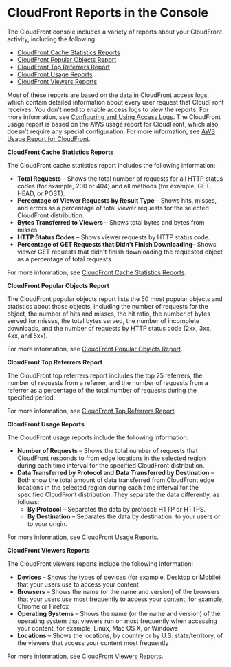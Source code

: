 # CloudFront Reports in the Console<a name="reports"></a>

The CloudFront console includes a variety of reports about your CloudFront activity, including the following: 
+ [CloudFront Cache Statistics Reports](#reports-overview-cache-statistics)
+ [CloudFront Popular Objects Report](#reports-overview-popular-objects)
+ [CloudFront Top Referrers Report](#reports-overview-top-referrers)
+ [CloudFront Usage Reports](#reports-overview-usage)
+ [CloudFront Viewers Reports](#reports-overview-viewers)

Most of these reports are based on the data in CloudFront access logs, which contain detailed information about every user request that CloudFront receives\. You don't need to enable access logs to view the reports\. For more information, see [Configuring and Using Access Logs](AccessLogs.md)\. The CloudFront usage report is based on the AWS usage report for CloudFront, which also doesn't require any special configuration\. For more information, see [AWS Usage Report for CloudFront](reports-billing.md#usage-report)\.

**CloudFront Cache Statistics Reports**

The CloudFront cache statistics report includes the following information:
+ **Total Requests** – Shows the total number of requests for all HTTP status codes \(for example, 200 or 404\) and all methods \(for example, GET, HEAD, or POST\)\.
+ **Percentage of Viewer Requests by Result Type** – Shows hits, misses, and errors as a percentage of total viewer requests for the selected CloudFront distribution\.
+ **Bytes Transferred to Viewers** – Shows total bytes and bytes from misses\.
+ **HTTP Status Codes** – Shows viewer requests by HTTP status code\.
+ **Percentage of GET Requests that Didn't Finish Downloading**– Shows viewer GET requests that didn't finish downloading the requested object as a percentage of total requests\.

For more information, see [CloudFront Cache Statistics Reports](cache-statistics.md)\.

**CloudFront Popular Objects Report**

The CloudFront popular objects report lists the 50 most popular objects and statistics about those objects, including the number of requests for the object, the number of hits and misses, the hit ratio, the number of bytes served for misses, the total bytes served, the number of incomplete downloads, and the number of requests by HTTP status code \(2xx, 3xx, 4xx, and 5xx\)\.

For more information, see [CloudFront Popular Objects Report](popular-objects-report.md)\.

**CloudFront Top Referrers Report**

The CloudFront top referrers report includes the top 25 referrers, the number of requests from a referrer, and the number of requests from a referrer as a percentage of the total number of requests during the specified period\.

For more information, see [CloudFront Top Referrers Report](top-referrers-report.md)\.

**CloudFront Usage Reports**

The CloudFront usage reports include the following information:
+ **Number of Requests** – Shows the total number of requests that CloudFront responds to from edge locations in the selected region during each time interval for the specified CloudFront distribution\.
+ **Data Transferred by Protocol** and **Data Transferred by Destination** – Both show the total amount of data transferred from CloudFront edge locations in the selected region during each time interval for the specified CloudFront distribution\. They separate the data differently, as follows:
  + **By Protocol** – Separates the data by protocol: HTTP or HTTPS\.
  + **By Destination** – Separates the data by destination: to your users or to your origin\.

For more information, see [CloudFront Usage Reports](usage-charts.md)\.

**CloudFront Viewers Reports**

The CloudFront viewers reports include the following information:
+ **Devices** – Shows the types of devices \(for example, Desktop or Mobile\) that your users use to access your content
+ **Browsers** – Shows the name \(or the name and version\) of the browsers that your users use most frequently to access your content, for example, Chrome or Firefox
+ **Operating Systems** – Shows the name \(or the name and version\) of the operating system that viewers run on most frequently when accessing your content, for example, Linux, Mac OS X, or Windows
+ **Locations** – Shows the locations, by country or by U\.S\. state/territory, of the viewers that access your content most frequently

For more information, see [CloudFront Viewers Reports](viewers-reports.md)\.